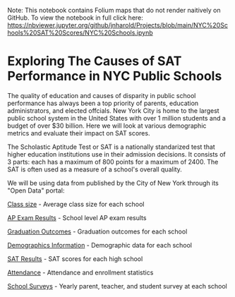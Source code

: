 Note:  This notebook contains Folium maps that do not render naitively on GitHub.  To view the notebook in full click here:
https://nbviewer.jupyter.org/github/jnharold/Projects/blob/main/NYC%20Schools%20SAT%20Scores/NYC%20Schools.ipynb

# Exploring The Causes of SAT Performance in NYC Public Schools

The quality of education and causes of disparity in public school performance has always been a top priority of parents, education administrators, and elected offcials.  New York City is home to the largest public school system in the United States with over 1 million students and a budget of over $30 billion.  Here we will look at various demographic metrics and evaluate their impact on SAT scores.  

The Scholastic Aptitude Test or SAT is a nationally standarized test that higher education institutions use in their admission decisions.  It consists of 3 parts: each has a maximum of 800 points for a maximum of 2400.  The SAT is often used as a measure of a school's overall quality.  

We will be using data from published by the City of New York through its "Open Data" portal:

[Class size](https://data.cityofnewyork.us/Education/2010-2011-Class-Size-School-level-detail/urz7-pzb3) - Average class size for each school

[AP Exam Results](https://data.cityofnewyork.us/Education/2010-AP-College-Board-School-Level-Results/itfs-ms3e) - School level AP exam results

[Graduation Outcomes](https://data.cityofnewyork.us/Education/2005-2010-Graduation-Outcomes-School-Level/vh2h-md7a) - Graduation outcomes for each school

[Demographics Information](https://data.cityofnewyork.us/Education/2006-2012-School-Demographics-and-Accountability-S/ihfw-zy9j) - Demographic data for each school

[SAT Results](https://data.cityofnewyork.us/Education/2012-SAT-Results/f9bf-2cp4) - SAT scores for each high school

[Attendance](https://data.cityofnewyork.us/Education/2010-2011-School-Attendance-and-Enrollment-Statist/7z8d-msnt) - Attendance and enrollment statistics

[School Surveys](https://data.cityofnewyork.us/Education/2011-NYC-School-Survey/mnz3-dyi8) - Yearly parent, teacher, and student survey at each school
